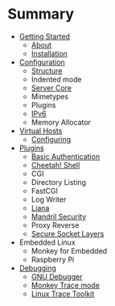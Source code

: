 # Summary

* [Getting Started](getting_started/README.md)
    * [About](getting_started/about.md)
    * [Installation](getting_started/installation.md)
* [Configuration](configuration/README.md)
    * [Structure](configuration/structure.md)
    * Indented mode
    * [Server Core](configuration/server.md)
    * Mimetypes
    * Plugins
    * [IPv6](configuration/ipv6.md)
    * Memory Allocator
* [Virtual Hosts](virtualhosts/README.md)
    * [Configuring](virtualhosts/configuring.md)
* [Plugins](plugins/README.md)
    * [Basic Authentication](plugins/basic_auth.md)
    * [Cheetah! Shell](plugins/cheetah_shell.md)
    * CGI
    * Directory Listing
    * FastCGI
    * Log Writer
    * [Liana](plugins/liana.md)
    * [Mandril Security](plugins/mandril_security.md)
    * Proxy Reverse
    * [Secure Socket Layers](plugins/polarssl.md)
* Embedded Linux
    * Monkey for Embedded
    * Raspberry Pi
* [Debugging](debugging/README.md)
    * [GNU Debugger](debugging/gdb.md)
    * [Monkey Trace mode](debugging/monkey_trace.md)
    * [Linux Trace Toolkit](debugging/lttng.md)
